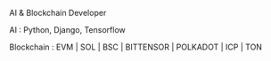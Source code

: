 AI & Blockchain Developer

AI : 
Python, Django, Tensorflow

Blockchain :
EVM | SOL | BSC | BITTENSOR | POLKADOT | ICP | TON 
